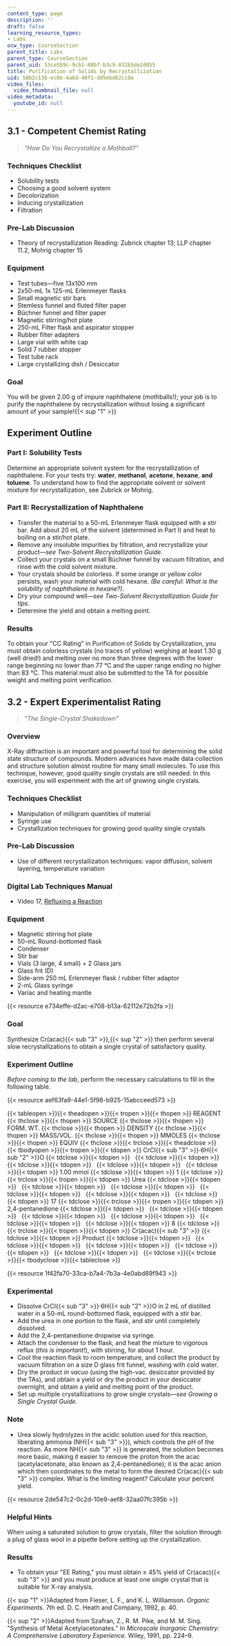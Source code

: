 ```yaml
---
content_type: page
description: ''
draft: false
learning_resource_types:
- Labs
ocw_type: CourseSection
parent_title: Labs
parent_type: CourseSection
parent_uid: 53ce5b9c-9cb1-08bf-b3c9-831b5de2d055
title: Purification of Solids by Recrystallization
uid: 58b2c136-ec0b-4a6d-48f1-dd5ebd62cc8e
video_files:
  video_thumbnail_file: null
video_metadata:
  youtube_id: null
---
```

## 3.1 - Competent Chemist Rating

> *"How Do You Recrystallize a Mothball?"*

### Techniques Checklist

- Solubility tests
- Choosing a good solvent system
- Decolorization
- Inducing crystallization
- Filtration

### Pre-Lab Discussion

- Theory of recrystallization Reading: Zubrick chapter 13; LLP chapter 11.2, Mohrig chapter 15

### Equipment

- Test tubes—five 13x100 mm
- 2x50-mL 1x 125-mL Erlenmeyer flasks
- Small magnetic stir bars
- Stemless funnel and fluted filter paper
- Büchner funnel and filter paper
- Magnetic stirring/hot plate
- 250-mL Filter flask and aspirator stopper
- Rubber filter adapters
- Large vial with white cap
- Solid 7 rubber stopper
- Test tube rack
- Large crystallizing dish / Desiccator

### Goal

You will be given 2.00 g of impure naphthalene (mothballs!); your job is to purify the naphthalene by recrystallization without losing a significant amount of your sample!{{< sup "1" >}}

## Experiment Outline

### Part I: Solubility Tests

Determine an appropriate solvent system for the recrystallization of naphthalene. For your tests try: **water**, **methanol**, **acetone**, **hexane**, **and** **toluene**. To understand how to find the appropriate solvent or solvent mixture for recrystallization, see Zubrick or Mohrig.

### Part II: Recrystallization of Naphthalene

- Transfer the material to a 50-mL Erlenmeyer flask equipped with a stir bar. Add about 20 mL of the solvent (determined in Part I) and heat to boiling on a stir/hot plate.
- Remove any insoluble impurities by filtration, and recrystallize your product—*see Two-Solvent Recrystallization Guide*.
- Collect your crystals on a small Büchner funnel by vacuum filtration, and rinse with the cold solvent mixture.
- Your crystals should be colorless. If some orange or yellow color persists, wash your material with cold hexane. *(Be careful: What is the solubility of naphthalene in hexane?)*.
- Dry your compound well—*see Two-Solvent Recrystallization Guide for tips*.
- Determine the yield and obtain a melting point.

### Results

To obtain your "CC Rating" in Purification of Solids by Crystallization, you must obtain colorless crystals (no traces of yellow) weighing at least 1.30 g (well dried!) and melting over no more than three degrees with the lower range beginning no lower than 77 °C and the upper range ending no higher than 83 °C. This material must also be submitted to the TA for possible weight and melting point verification.

## 3.2 - Expert Experimentalist Rating

> *"The Single-Crystal Shakedown"*

### Overview

X-Ray diffraction is an important and powerful tool for determining the solid state structure of compounds. Modern advances have made data collection and structure solution almost routine for many small molecules. To use this technique, however, good quality single crystals are still needed. In this exercise, you will experiment with the art of growing single crystals.

### Techniques Checklist

- Manipulation of milligram quantities of material
- Syringe use
- Crystallization techniques for growing good quality single crystals

### Pre-Lab Discussion

- Use of different recrystallization techniques: vapor diffusion, solvent layering, temperature variation

### Digital Lab Techniques Manual

- Video 17, [Refluxing a Reaction](/courses/res-5-0001-digital-lab-techniques-manual-spring-2007/resources/refluxing-a-reaction)

### Equipment

- Magnetic stirring hot plate
- 50-mL Round-bottomed flask
- Condenser
- Stir bar
- Vials (3 large, 4 small) + 2 Glass jars
- Glass frit (D)
- Side-arm 250 mL Erlenmeyer flask / rubber filter adaptor
- 2-mL Glass syringe
- Variac and heating mantle

{{< resource e734effe-d2ac-e708-b13a-62112e72b2fa >}}

### Goal

Synthesize Cr(acac){{< sub "3" >}},{{< sup "2" >}} then perform several slow recrystallizations to obtain a single crystal of satisfactory quality.

### Experiment Outline

*Before coming to the lab*, perform the necessary calculations to fill in the following table.

{{< resource aef63fa9-44e1-5f98-b925-15abcceed573 >}}

{{< tableopen >}}{{< theadopen >}}{{< tropen >}}{{< thopen >}}
REAGENT
{{< thclose >}}{{< thopen >}}
SOURCE
{{< thclose >}}{{< thopen >}}
FORM. WT.
{{< thclose >}}{{< thopen >}}
DENSITY
{{< thclose >}}{{< thopen >}}
MASS/VOL.
{{< thclose >}}{{< thopen >}}
MMOLES
{{< thclose >}}{{< thopen >}}
EQUIV
{{< thclose >}}{{< trclose >}}{{< theadclose >}}{{< tbodyopen >}}{{< tropen >}}{{< tdopen >}}
CrCl{{< sub "3" >}}·6H{{< sub "2" >}}O
{{< tdclose >}}{{< tdopen >}}
 
{{< tdclose >}}{{< tdopen >}}
 
{{< tdclose >}}{{< tdopen >}}
 
{{< tdclose >}}{{< tdopen >}}
 
{{< tdclose >}}{{< tdopen >}}
1.00 mmol
{{< tdclose >}}{{< tdopen >}}
1
{{< tdclose >}}{{< trclose >}}{{< tropen >}}{{< tdopen >}}
Urea
{{< tdclose >}}{{< tdopen >}}
 
{{< tdclose >}}{{< tdopen >}}
 
{{< tdclose >}}{{< tdopen >}}
 
{{< tdclose >}}{{< tdopen >}}
 
{{< tdclose >}}{{< tdopen >}}
 
{{< tdclose >}}{{< tdopen >}}
17
{{< tdclose >}}{{< trclose >}}{{< tropen >}}{{< tdopen >}}
2,4-pentanedione
{{< tdclose >}}{{< tdopen >}}
 
{{< tdclose >}}{{< tdopen >}}
 
{{< tdclose >}}{{< tdopen >}}
 
{{< tdclose >}}{{< tdopen >}}
 
{{< tdclose >}}{{< tdopen >}}
 
{{< tdclose >}}{{< tdopen >}}
8
{{< tdclose >}}{{< trclose >}}{{< tropen >}}{{< tdopen >}}
Cr(acac){{< sub "3" >}}
{{< tdclose >}}{{< tdopen >}}
Product
{{< tdclose >}}{{< tdopen >}}
 
{{< tdclose >}}{{< tdopen >}}
 
{{< tdclose >}}{{< tdopen >}}
 
{{< tdclose >}}{{< tdopen >}}
 
{{< tdclose >}}{{< tdopen >}}
 
{{< tdclose >}}{{< trclose >}}{{< tbodyclose >}}{{< tableclose >}}

{{< resource 1f42fa70-33ca-b7a4-7b3a-4e0abd89f943 >}}

### Experimental

- Dissolve CrCl{{< sub "3" >}}·6H{{< sub "2" >}}O in 2 mL of distilled water in a 50-mL round-bottomed flask, equipped with a stir bar.
- Add the urea in one portion to the flask, and stir until completely dissolved.
- Add the 2,4-pentanedione dropwise via syringe.
- Attach the condenser to the flask, and heat the mixture to vigorous reflux (*this is important!*), with stirring, for about 1 hour.
- Cool the reaction flask to room temperature, and collect the product by vacuum filtration on a size D glass frit funnel, washing with cold water.
- Dry the product *in vacuo* (using the high-vac. desiccator provided by the TAs), and obtain a yield or dry the product in your desiccator overnight, and obtain a yield and melting point of the product.
- Set up multiple crystallizations to grow single crystals—*see Growing a Single Crystal Guide*.

### Note

- Urea slowly hydrolyzes in the acidic solution used for this reaction, liberating ammonia (NH{{< sub "3" >}}), which controls the pH of the reaction. As more NH{{< sub "3" >}} is generated, the solution becomes more basic, making it easier to remove the proton from the acac (acetylacetonate, also known as 2,4-pentanedione); it is the acac anion which then coordinates to the metal to form the desired Cr(acac){{< sub "3" >}} complex. What is the limiting reagent? Calculate your percent yield.

{{< resource 2de547c2-0c2d-10e9-aef8-32aa07fc395b >}}

### Helpful Hints

When using a saturated solution to grow crystals, filter the solution through a plug of glass wool in a pipette before setting up the crystallization.

### Results

- To obtain your "EE Rating," you must obtain ≥ 45% yield of Cr(acac){{< sub "3" >}} and you must produce at least one single crystal that is suitable for X-ray analysis.

{{< sup "1" >}}Adapted from Fieser, L. F., and K. L. Williamson. *Organic Experiments*. 7th ed. D. C. Heath and Company, 1992, p. 40.

{{< sup "2" >}}Adapted from Szafran, Z., R. M. Pike, and M. M. Sing. "Synthesis of Metal Acetylacetonates." In *Microscale Inorganic Chemistry: A Comprehensive Laboratory Experience*. Wiley, 1991, pp. 224–9.